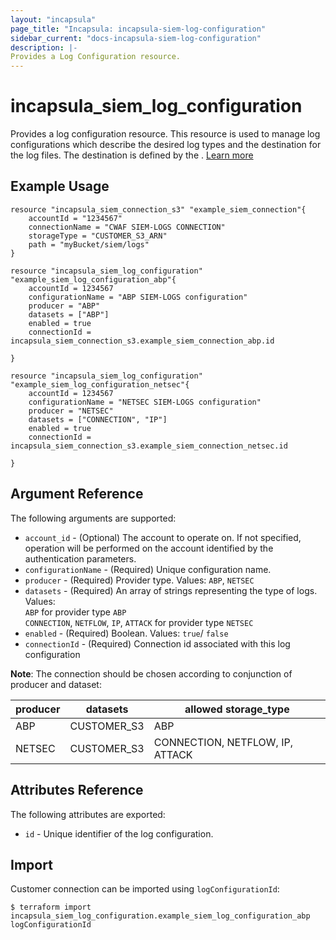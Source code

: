 ```yaml
---
layout: "incapsula"
page_title: "Incapsula: incapsula-siem-log-configuration"
sidebar_current: "docs-incapsula-siem-log-configuration"
description: |-
Provides a Log Configuration resource.
---
```


# incapsula_siem_log_configuration

Provides a log configuration resource.
This resource is used to manage log configurations which describe the desired log types
and the destination for the log files. The destination is defined by the <connection ID>.
[Learn more](https://docs.imperva.com/bundle/cloud-application-security/page/siem-log-configuration.htm)


## Example Usage

```hcl
resource "incapsula_siem_connection_s3" "example_siem_connection"{
	accountId = "1234567"
	connectionName = "CWAF SIEM-LOGS CONNECTION"
  	storageType = "CUSTOMER_S3_ARN"
  	path = "myBucket/siem/logs"
}

resource "incapsula_siem_log_configuration" "example_siem_log_configuration_abp"{
    accountId = 1234567
  	configurationName = "ABP SIEM-LOGS configuration"
  	producer = "ABP"
	datasets = ["ABP"]
  	enabled = true
  	connectionId = incapsula_siem_connection_s3.example_siem_connection_abp.id

}

resource "incapsula_siem_log_configuration" "example_siem_log_configuration_netsec"{
    accountId = 1234567
  	configurationName = "NETSEC SIEM-LOGS configuration"
  	producer = "NETSEC"
	datasets = ["CONNECTION", "IP"]
  	enabled = true
  	connectionId = incapsula_siem_connection_s3.example_siem_connection_netsec.id

}
```

## Argument Reference

The following arguments are supported:
* `account_id` - (Optional) The account to operate on. If not specified, operation will be performed on the account identified by the authentication parameters.
* `configurationName` - (Required) Unique configuration name.
* `producer` - (Required) Provider type. Values: `ABP`, `NETSEC`
* `datasets` - (Required) An array of strings representing the type of logs. Values:<br /> `ABP` for provider type `ABP`<br /> `CONNECTION`, `NETFLOW`, `IP`, `ATTACK` for provider type `NETSEC`
* `enabled`  - (Required) Boolean. Values: `true`/ `false`
* `connectionId` - (Required) Connection id associated with this log configuration

**Note**: The connection should be chosen according to conjunction of producer and dataset:

| producer  | datasets        | allowed storage_type            |
| --------- |-----------------|---------------------------------|
|  ABP      | CUSTOMER_S3     | ABP                             |
|  NETSEC   | CUSTOMER_S3     | CONNECTION, NETFLOW, IP, ATTACK |


## Attributes Reference

The following attributes are exported:

* `id` - Unique identifier of the log configuration.

## Import

Customer connection can be imported using `logConfigurationId`:

```
$ terraform import incapsula_siem_log_configuration.example_siem_log_configuration_abp logConfigurationId
```
